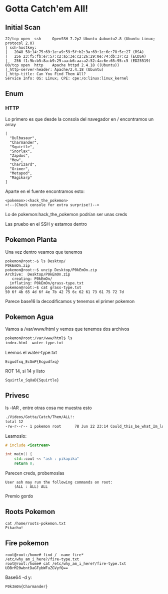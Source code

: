 # Gotta Catch'em All!

## Initial Scan 
```
22/tcp open  ssh     OpenSSH 7.2p2 Ubuntu 4ubuntu2.8 (Ubuntu Linux; protocol 2.0)
| ssh-hostkey: 
|   2048 58:14:75:69:1e:a9:59:5f:b2:3a:69:1c:6c:78:5c:27 (RSA)
|   256 23:f5:fb:e7:57:c2:a5:3e:c2:26:29:0e:74:db:37:c2 (ECDSA)
|_  256 f1:9b:b5:8a:b9:29:aa:b6:aa:a2:52:4a:6e:65:95:c5 (ED25519)
80/tcp open  http    Apache httpd 2.4.18 ((Ubuntu))
|_http-server-header: Apache/2.4.18 (Ubuntu)
|_http-title: Can You Find Them All?
Service Info: OS: Linux; CPE: cpe:/o:linux:linux_kernel
```

## Enum

### HTTP

Lo primero es que desde la consola del navegador en / encontramos un array
```
[
  "Bulbasaur",
  "Charmander",
  "Squirtle",
  "Snorlax",
  "Zapdos",
  "Mew",
  "Charizard",
  "Grimer",
  "Metapod",
  "Magikarp"
]
```

Aparte en el fuente encontramos esto:
```
<pokemon>:<hack_the_pokemon>
<!--(Check console for extra surprise!)-->
```

Lo de pokemon:hack_the_pokemon podrían ser unas creds

Las pruebo en el SSH y estamos dentro

## Pokemon Planta

Una vez dentro veamos que tenemos

```
pokemon@root:~$ ls Desktop/
P0kEmOn.zip
pokemon@root:~$ unzip Desktop/P0kEmOn.zip
Archive:  Desktop/P0kEmOn.zip
   creating: P0kEmOn/
  inflating: P0kEmOn/grass-type.txt
pokemon@root:~$ cat grass-type.txt  
50 6f 4b 65 4d 6f 4e 7b 42 75 6c 62 61 73 61 75 72 7d
```
Parece base16 la decodificamos y tenemos el primer pokemon

## Pokemon Agua

Vamos a /var/www/html y vemos que tenemos dos  archivos
```bash
pokemon@root:/var/www/html$ ls
index.html  water-type.txt
```
Leemos el water-type.txt
```
Ecgudfxq_EcGmP{Ecgudfxq}
```

ROT 14, si 14 y listo
```
Squirtle_SqUaD{Squirtle}
```

## Privesc

ls -lAR , entre otras cosa me muestra esto
```bash
./Videos/Gotta/Catch/Them/ALL!:
total 12
-rw-r--r-- 1 pokemon root      78 Jun 22 23:14 Could_this_be_what_Im_looking_for?.cplusplus
```
Leamoslo:
```C++
# include <iostream>

int main() {
	std::cout << "ash : pikapika"
	return 0;
```

Parecen creds, probemoslas

```
User ash may run the following commands on root:
    (ALL : ALL) ALL
```
Premio gordo

## Roots Pokemon

```
cat /home/roots-pokemon.txt 
Pikachu!
```

## Fire pokemon

```
root@root:/home# find / -name fire* 
/etc/why_am_i_here?/fire-type.txt
root@root:/home# cat /etc/why_am_i_here?/fire-type.txt
UDBrM20wbntDaGFybWFuZGVyfQ==
```

Base64 -d y:
```
P0k3m0n{Charmander}
```

